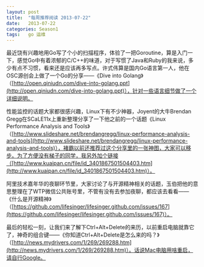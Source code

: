 ```yaml
---
layout: post
title:  "每周推荐阅读 2013-07-22"
date:   2013-07-22
categories: Season1
tags:   go 运维
---
```


最近饶有兴趣地用Go写了个小的扫描程序，体验了一把Goroutine，算是入门一下，感觉Go中有着浓郁的C/C++的味道，对于写惯了Java和Ruby的我来说，多少有点不习惯，看来还是应该再多写点。许式伟算是国内Go语言第一人，他在OSC源创会上做了一个Go的分享——《Dive into Golang》（[http://open.qiniudn.com/dive-into-golang.ppt](http://open.qiniudn.com/dive-into-golang.ppt)），针对一些语言细节做了一个详细说明。

性能监控的话题大家都很感兴趣，Linux下有不少神器，Joyent的大牛Brendan Gregg在SCaLE11x上重新整理分享了一下他之前的一个话题《Linux Performance Analysis and Tools》（[http://www.slideshare.net/brendangregg/linux-performance-analysis-and-tools](http://www.slideshare.net/brendangregg/linux-performance-analysis-and-tools)），褚霸以前还推荐过这个分享里的一张神图，大家可以移步。为了方便没有梯子的同学，我另外加个链接（[http://www.kuaipan.cn/file/id_3401867501504403.htm](http://www.kuaipan.cn/file/id_3401867501504403.htm)）。

阿里技术嘉年华的夜聊环节里，大家讨论了与开源精神相关的话题，玉伯把他的意思整理在了WTP微信公共账号里，不管有没有去参加夜聊，都应该去看看——《什么是开源精神》（[https://github.com/lifesinger/lifesinger.github.com/issues/167](https://github.com/lifesinger/lifesinger.github.com/issues/167)）。

最后的轻松一刻，让我们来了解下Ctrl+Alt+Delete的来历，以前重启电脑就靠它了，神奇的组合键——《你知道Ctrl+Alt+Delete是怎么来的吗？》（[http://news.mydrivers.com/1/269/269288.htm](http://news.mydrivers.com/1/269/269288.htm)）。话说Mac电脑用啥重启，请自行Google。
